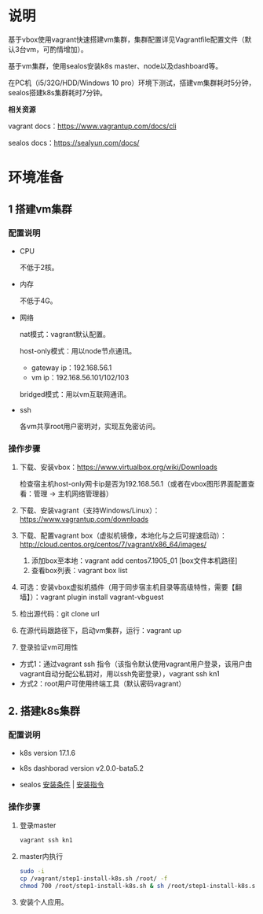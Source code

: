 # 说明

基于vbox使用vagrant快速搭建vm集群，集群配置详见Vagrantfile配置文件（默认3台vm，可酌情增加）。

基于vm集群，使用sealos安装k8s master、node以及dashboard等。

在PC机（i5/32G/HDD/Windows 10 pro）环境下测试，搭建vm集群耗时5分钟，sealos搭建k8s集群耗时7分钟。

**相关资源**

vagrant docs：https://www.vagrantup.com/docs/cli

sealos docs：https://sealyun.com/docs/

# 环境准备

## 1 搭建vm集群

### 配置说明

- CPU

  不低于2核。

- 内存

  不低于4G。

- 网络

  nat模式：vagrant默认配置。

  host-only模式：用以node节点通讯。

  - gateway ip：192.168.56.1
  - vm ip：192.168.56.101/102/103

  bridged模式：用以vm互联网通讯。

- ssh

  各vm共享root用户密玥对，实现互免密访问。

### 操作步骤

1. 下载、安装vbox：https://www.virtualbox.org/wiki/Downloads

   检查宿主机host-only网卡ip是否为192.168.56.1（或者在vbox图形界面配置查看：管理 -> 主机网络管理器）

2. 下载、安装vagrant（支持Windows/Linux）：https://www.vagrantup.com/downloads

3. 下载、配置vagrant box（虚拟机镜像，本地化与之后可提速启动）：http://cloud.centos.org/centos/7/vagrant/x86_64/images/

   1. 添加box至本地：vagrant add centos7.1905_01 [box文件本机路径]
   2. 查看box列表：vagrant box list 

4. 可选：安装vbox虚拟机插件（用于同步宿主机目录等高级特性，需要【翻墙】）：vagrant plugin install vagrant-vbguest

5. 检出源代码：git clone url

6. 在源代码跟路径下，启动vm集群，运行：vagrant up

7. 登录验证vm可用性
- 方式1：通过vagrant ssh 指令（该指令默认使用vagrant用户登录，该用户由vagrant自动分配公私钥对，用以ssh免密登录），vagrant ssh kn1
- 方式2：root用户可使用终端工具（默认密码vagrant）


## 2. 搭建k8s集群
### 配置说明

- k8s version 17.1.6

- k8s dashborad version v2.0.0-bata5.2

- sealos [安装条件](https://sealyun.com/docs/tutorial.html#前提条件) | [安装指令](https://sealyun.com/docs/tutorial.html#安装教程) 

### 操作步骤

1. 登录master

   ```powershell
   vagrant ssh kn1
   ```

2. master内执行

   ```bash
   sudo -i
   cp /vagrant/step1-install-k8s.sh /root/ -f
   chmod 700 /root/step1-install-k8s.sh & sh /root/step1-install-k8s.sh
   ```

3. 安装个人应用。
